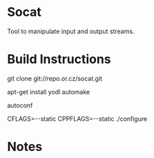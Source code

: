 # Socat

Tool to manipulate input and output streams.

# Build Instructions

git clone git://repo.or.cz/socat.git

apt-get install yodl automake

autoconf

CFLAGS=--static CPPFLAGS=--static ./configure

# Notes

